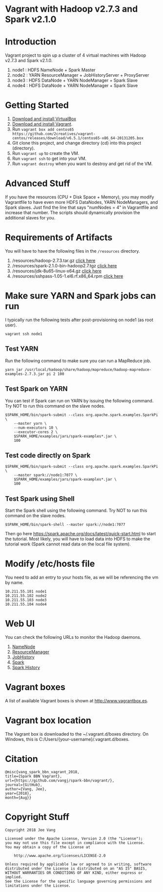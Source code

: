# Vagrant with Hadoop v2.7.3 and Spark v2.1.0

# Introduction

Vagrant project to spin up a cluster of 4 virtual machines with Hadoop v2.7.3 and Spark v2.1.0.

1. node1 : HDFS NameNode + Spark Master
2. node2 : YARN ResourceManager + JobHistoryServer + ProxyServer
3. node3 : HDFS DataNode + YARN NodeManager + Spark Slave
4. node4 : HDFS DataNode + YARN NodeManager + Spark Slave

# Getting Started

1. [Download and install VirtualBox](https://www.virtualbox.org/wiki/Downloads)
2. [Download and install Vagrant](http://www.vagrantup.com/downloads.html).
3. Run ```vagrant box add centos65 https://github.com/2creatives/vagrant-centos/releases/download/v6.5.1/centos65-x86_64-20131205.box```
4. Git clone this project, and change directory (cd) into this project (directory).
5. Run ```vagrant up``` to create the VM.
6. Run ```vagrant ssh``` to get into your VM.
7. Run ```vagrant destroy``` when you want to destroy and get rid of the VM.

# Advanced Stuff

If you have the resources (CPU + Disk Space + Memory), you may modify Vagrantfile to have even more HDFS DataNodes, YARN NodeManagers, and Spark slaves. Just find the line that says "numNodes = 4" in Vagrantfile and increase that number. The scripts should dynamically provision the additional slaves for you.

# Requirements of Artifacts
You will have to have the following files in the  `/resources` directory.

1. /resources/hadoop-2.7.3.tar.gz [click here](https://archive.apache.org/dist/hadoop/core/hadoop-2.7.3/hadoop-2.7.3.tar.gz)
2. /resources/spark-2.1.0-bin-hadoop2.7.tgz [click here](https://archive.apache.org/dist/spark/spark-2.1.0/spark-2.1.0-bin-hadoop2.7.tgz)
3. /resources/jdk-8u65-linux-x64.gz [click here](http://download.oracle.com/otn/java/jdk/8u65-b17/jdk-8u65-linux-x64.tar.gz)
4. /resources/sshpass-1.05-1.el6.rf.x86_64.rpm [click here](https://rpmfind.net/linux/dag/redhat/el6/en/x86_64/dag/RPMS/sshpass-1.05-1.el6.rf.x86_64.rpm)

# Make sure YARN and Spark jobs can run
I typically run the following tests after post-provisioning on node1 (as root user). 

```
vagrant ssh node1
```

## Test YARN
Run the following command to make sure you can run a MapReduce job.

```
yarn jar /usr/local/hadoop/share/hadoop/mapreduce/hadoop-mapreduce-examples-2.7.3.jar pi 2 100
```

## Test Spark on YARN
You can test if Spark can run on YARN by issuing the following command. Try NOT to run this command on the slave nodes.

```
$SPARK_HOME/bin/spark-submit --class org.apache.spark.examples.SparkPi \
    --master yarn \
    --num-executors 10 \
    --executor-cores 2 \
    $SPARK_HOME/examples/jars/spark-examples*.jar \
    100
```

## Test code directly on Spark	
```
$SPARK_HOME/bin/spark-submit --class org.apache.spark.examples.SparkPi \
    --master spark://node1:7077 \
    $SPARK_HOME/examples/jars/spark-examples*.jar \
    100
```
	
## Test Spark using Shell
Start the Spark shell using the following command. Try NOT to run this command on the slave nodes.

```
$SPARK_HOME/bin/spark-shell --master spark://node1:7077
```

Then go here https://spark.apache.org/docs/latest/quick-start.html to start the tutorial. Most likely, you will have to load data into HDFS to make the tutorial work (Spark cannot read data on the local file system).

# Modify /etc/hosts file

You need to add an entry to your hosts file, as we will be referencing the vm by name.

```
10.211.55.101 node1
10.211.55.102 node2
10.211.55.103 node3
10.211.55.104 node4
```

# Web UI
You can check the following URLs to monitor the Hadoop daemons.

1. [NameNode](http://node1:50070/dfshealth.html)
2. [ResourceManager](http://node2:8088/cluster)
3. [JobHistory](http://node2:19888/jobhistory)
4. [Spark](http://node1:8080)
5. [Spark History](http://node1:18080)

# Vagrant boxes
A list of available Vagrant boxes is shown at http://www.vagrantbox.es. 

# Vagrant box location
The Vagrant box is downloaded to the ~/.vagrant.d/boxes directory. On Windows, this is C:/Users/{your-username}/.vagrant.d/boxes.

# Citation

```
@misc{vang_spark_bbn_vagrant_2018, 
title={Spark BBN Vagrant}, 
url={https://github.com/vangj/spark-bbn/vagrant/}, 
journal={GitHub},
author={Vang, Jee}, 
year={2018}, 
month={Aug}}
```

# Copyright Stuff

```
Copyright 2018 Jee Vang

Licensed under the Apache License, Version 2.0 (the "License");
you may not use this file except in compliance with the License.
You may obtain a copy of the License at

    http://www.apache.org/licenses/LICENSE-2.0

Unless required by applicable law or agreed to in writing, software
distributed under the License is distributed on an "AS IS" BASIS,
WITHOUT WARRANTIES OR CONDITIONS OF ANY KIND, either express or implied.
See the License for the specific language governing permissions and
limitations under the License.
```